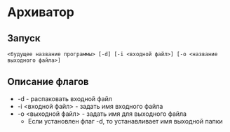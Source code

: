 # Архиватор #

## Запуск ##
    <будущее название программы> [-d] [-i <входной файл>] [-o <название выходного файла>]

## Описание флагов ##
 - -d - распаковать входной файл
 - -i <входной файл> - задать имя входного файла
 - -o <выходной файл> - задать имя для выходного файла
   - Если установлен флаг -d, то устанавливает имя выходной папки
